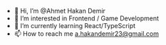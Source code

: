 - 👋 Hi, I’m @Ahmet Hakan Demir
- 👀 I’m interested in Frontend / Game Development
- 🌱 I’m currently learning React/TypeScript
- 📫 How to reach me a.hakandemir23@gmail.com

<!---
HDemir23/HDemir23 is a ✨ special ✨ repository because its `README.md` (this file) appears on your GitHub profile.
You can click the Preview link to take a look at your changes.
--->
